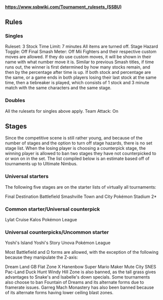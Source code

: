 #### https://www.ssbwiki.com/Tournament_rulesets_(SSBU)

## Rules

### Singles
Ruleset: 3 Stock
Time Limit: 7 minutes
All items are turned off.
Stage Hazard Toggle: Off
Final Smash Meter: Off
Mii Fighters and their respective custom moves are allowed. If they do use custom moves, it will be shown in their name with what number move it is.
Similar to previous Smash titles, if time runs out, the winner is first determined by how many stocks remain, and then by the percentage after time is up.
If both stock and percentage are the same, or a game ends in both players losing their last stock at the same time, then a tiebreaker is played, which consists of 1 stock and 3 minute match with the same characters and the same stage.

### Doubles
All the rulesets for singles above apply.
Team Attack: On

## Stages
Since the competitive scene is still rather young, and because of the number of stages and the option to turn off stage hazards, there is no set stage list. When the losing player is choosing a counterpick stage, the winning player is allowed to ban two stages they have not counterpicked to or won on in the set. The list compiled below is an estimate based off of tournaments up to Ultimate Nimbus.

### Universal starters
The following five stages are on the starter lists of virtually all tournaments:

Final Destination
Battlefield
Smashville
Town and City
Pokémon Stadium 2*

### Common starter/Universal counterpick
Lylat Cruise
Kalos Pokémon League

### Universal counterpicks/Uncommon starter
Yoshi's Island
Yoshi's Story
Unova Pokémon League

Most Battlefield and Ω forms are allowed, with the exception of the following because they manipulate the Z-axis:

Dream Land GB
Flat Zone X
Hanenbow
Super Mario Maker
Mute City SNES
Pac-Land
Duck Hunt
Windy Hill Zone is also banned, as the tall grass gives advantages to Snake's and Isabelle's down specials. Some tournaments also choose to ban Fountain of Dreams and its alternate forms due to framerate issues. Garreg Mach Monastery has also been banned because of its alternate forms having lower ceiling blast zones.

